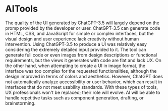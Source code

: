 # AITools

The quality of the UI generated by ChatGPT-3.5 will largely depend on the promp provided by the developer or user. ChatGPT-3.5 can generate code in HTML, CSS, and JavaScript for simple or complex interfaces, but the visual design and user experience lack creativity without human intervention. Using ChatGPT-3.5 to produce a UI was relatively easy considering the extremely detailed input provided to it. The tool can generate full code or even images from design descriptions or functional requirements, but the views it generates with code are flat and lack UX. On the other hand, when attempting to create a UI in image format, the interface was too complex for the requested functionalities, although the design improved in terms of colors and aesthetics. However, ChatGPT does not automatically analyze accessibility or user behavior, which can result in interfaces that do not meet usability standards. With these types of tools, UX professionals won't be replaced; their role will evolve. AI will be able to handle repetitive tasks such as component generation, drafting, or brainstorming.